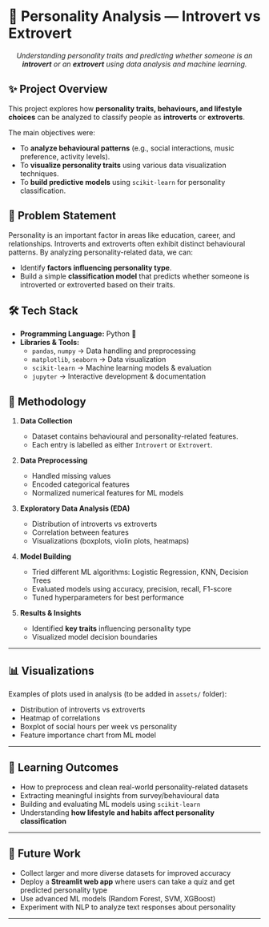# 🧩 Personality Analysis — Introvert vs Extrovert

<p align="center">
  <em>Understanding personality traits and predicting whether someone is an <b>introvert</b> or an <b>extrovert</b> using data analysis and machine learning.</em>
</p>


## ✨ Project Overview
This project explores how **personality traits, behaviours, and lifestyle choices** can be analyzed to classify people as **introverts** or **extroverts**.  

The main objectives were:
- To **analyze behavioural patterns** (e.g., social interactions, music preference, activity levels).  
- To **visualize personality traits** using various data visualization techniques.  
- To **build predictive models** using `scikit-learn` for personality classification.  



## 📖 Problem Statement
Personality is an important factor in areas like education, career, and relationships. Introverts and extroverts often exhibit distinct behavioural patterns. By analyzing personality-related data, we can:
- Identify **factors influencing personality type**.  
- Build a simple **classification model** that predicts whether someone is introverted or extroverted based on their traits.  



## 🛠 Tech Stack
- **Programming Language:** Python 🐍  
- **Libraries & Tools:**  
  - `pandas`, `numpy` → Data handling and preprocessing  
  - `matplotlib`, `seaborn` → Data visualization  
  - `scikit-learn` → Machine learning models & evaluation  
  - `jupyter` → Interactive development & documentation  


## 🔬 Methodology
1. **Data Collection**  
   - Dataset contains behavioural and personality-related features.  
   - Each entry is labelled as either `Introvert` or `Extrovert`.  

2. **Data Preprocessing**  
   - Handled missing values  
   - Encoded categorical features  
   - Normalized numerical features for ML models  

3. **Exploratory Data Analysis (EDA)**  
   - Distribution of introverts vs extroverts  
   - Correlation between features  
   - Visualizations (boxplots, violin plots, heatmaps)  

4. **Model Building**  
   - Tried different ML algorithms: Logistic Regression, KNN, Decision Trees  
   - Evaluated models using accuracy, precision, recall, F1-score  
   - Tuned hyperparameters for best performance  

5. **Results & Insights**  
   - Identified **key traits** influencing personality type  
   - Visualized model decision boundaries  

---

## 📊 Visualizations
Examples of plots used in analysis (to be added in `assets/` folder):
- Distribution of introverts vs extroverts  
- Heatmap of correlations  
- Boxplot of social hours per week vs personality  
- Feature importance chart from ML model  

---

## 📘 Learning Outcomes
- How to preprocess and clean real-world personality-related datasets  
- Extracting meaningful insights from survey/behavioural data  
- Building and evaluating ML models using `scikit-learn`  
- Understanding **how lifestyle and habits affect personality classification**  

---

## 🚀 Future Work
- Collect larger and more diverse datasets for improved accuracy  
- Deploy a **Streamlit web app** where users can take a quiz and get predicted personality type  
- Use advanced ML models (Random Forest, SVM, XGBoost)  
- Experiment with NLP to analyze text responses about personality  

---



